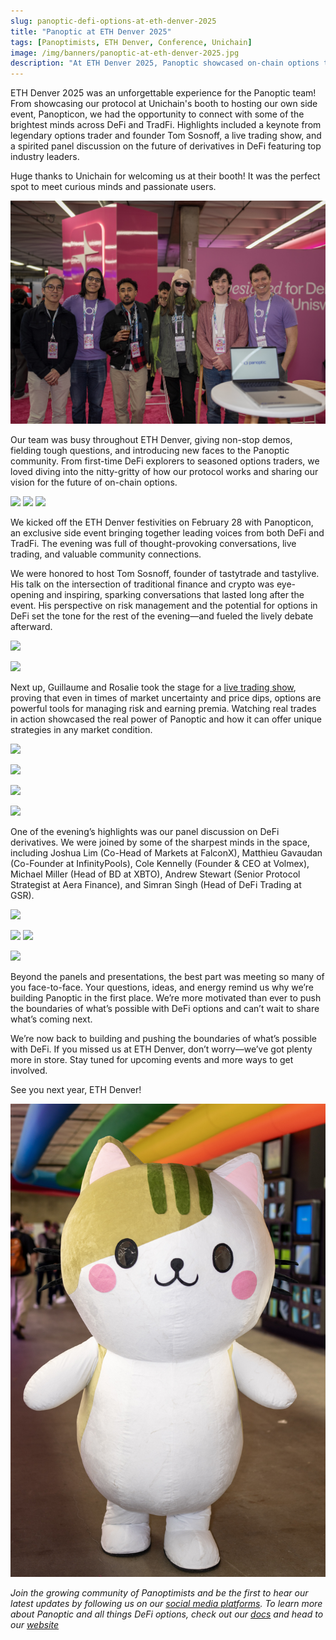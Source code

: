 ```yaml
---
slug: panoptic-defi-options-at-eth-denver-2025
title: "Panoptic at ETH Denver 2025"
tags: [Panoptimists, ETH Denver, Conference, Unichain]
image: /img/banners/panoptic-at-eth-denver-2025.jpg
description: "At ETH Denver 2025, Panoptic showcased on-chain options through an interactive booth collaboration with Unichain and hosted the exclusive Panopticon side event featuring Tom Sosnoff’s keynote and a lively DeFi derivatives panel."
---
```


ETH Denver 2025 was an unforgettable experience for the Panoptic team! From showcasing our protocol at Unichain's booth to hosting our own side event, Panopticon, we had the opportunity to connect with some of the brightest minds across DeFi and TradFi. Highlights included a keynote from legendary options trader and founder Tom Sosnoff, a live trading show, and a spirited panel discussion on the future of derivatives in DeFi featuring top industry leaders.

Huge thanks to Unichain for welcoming us at their booth! It was the perfect spot to meet curious minds and passionate users.

![](./01.jpg)

Our team was busy throughout ETH Denver, giving non-stop demos, fielding tough questions, and introducing new faces to the Panoptic community. From first-time DeFi explorers to seasoned options traders, we loved diving into the nitty-gritty of how our protocol works and sharing our vision for the future of on-chain options.

![](./02.jpg)
![](./03.jpg)
![](./04.jpg)

We kicked off the ETH Denver festivities on February 28 with Panopticon, an exclusive side event bringing together leading voices from both DeFi and TradFi. The evening was full of thought-provoking conversations, live trading, and valuable community connections.

  

We were honored to host Tom Sosnoff, founder of tastytrade and tastylive. His talk on the intersection of traditional finance and crypto was eye-opening and inspiring, sparking conversations that lasted long after the event. His perspective on risk management and the potential for options in DeFi set the tone for the rest of the evening—and fueled the lively debate afterward.

![](./05.jpg)

![](./06.jpg)

  
  

Next up, Guillaume and Rosalie took the stage for a [live trading show](https://x.com/i/broadcasts/1yoJModYyYoKQ), proving that even in times of market uncertainty and price dips, options are powerful tools for managing risk and earning premia. Watching real trades in action showcased the real power of Panoptic and how it can offer unique strategies in any market condition.

![](./07.jpg)

![](./08.jpg)

![](./09.jpg)

![](./10.jpg)
  

One of the evening’s highlights was our panel discussion on DeFi derivatives. We were joined by some of the sharpest minds in the space, including Joshua Lim (Co-Head of Markets at FalconX), Matthieu Gavaudan (Co-Founder at InfinityPools), Cole Kennelly (Founder & CEO at Volmex), Michael Miller (Head of BD at XBTO), Andrew Stewart (Senior Protocol Strategist at Aera Finance), and Simran Singh (Head of DeFi Trading at GSR).


![](./11.jpg)

![](./12.jpg)
![](./13.jpg)

![](./14.jpg)

Beyond the panels and presentations, the best part was meeting so many of you face-to-face. Your questions, ideas, and energy remind us why we’re building Panoptic in the first place. We’re more motivated than ever to push the boundaries of what’s possible with DeFi options and can’t wait to share what’s coming next.

We’re now back to building and pushing the boundaries of what’s possible with DeFi. If you missed us at ETH Denver, don’t worry—we’ve got plenty more in store. Stay tuned for upcoming events and more ways to get involved.

See you next year, ETH Denver!

![](./15.jpg)

_Join the growing community of Panoptimists and be the first to hear our latest updates by following us on our [social media platforms](https://links.panoptic.xyz/all). To learn more about Panoptic and all things DeFi options, check out our [docs](https://panoptic.xyz/docs/intro) and head to our [website](https://panoptic.xyz/)_